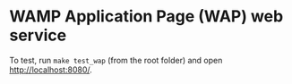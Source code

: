 # WAMP Application Page (WAP) web service

To test, run `make test_wap` (from the root folder) and open [http://localhost:8080/](http://localhost:8080/).
